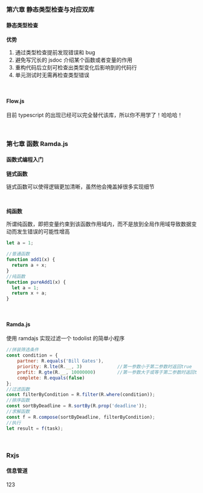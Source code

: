 ### 第六章 静态类型检查与对应双库

#### 静态类型检查

**优势**

1. 通过类型检查提前发现错误和 bug
2. 避免写冗长的 jsdoc 介绍某个函数或者变量的作用
3. 重构代码后立刻可检查出类型变化后影响到的代码行
4. 单元测试时无需再检查类型错误

<br>

#### Flow.js

目前 typescript 的出现已经可以完全替代该库，所以你不用学了！哈哈哈！

<br>

### 第七章 函数 Ramda.js

#### 函数式编程入门

**链式函数**

链式函数可以使得逻辑更加清晰，虽然他会掩盖掉很多实现细节

<br>

**纯函数**

所谓纯函数，即把变量约束到该函数作用域内，而不是放到全局作用域导致数据变动而发生错误的可能性增高

```js
let a = 1;

//普通函数
function add1(x) {
  return a + x;
}
//纯函数
function pureAdd1(x) {
  let a = 1;
  return x + a;
}
```

<br>

#### Ramda.js

使用 ramdajs 实现过滤一个 todolist 的简单小程序

```js
//拼装筛选条件
const condition = {
    partner: R.equals('Bill Gates'),
    priority: R.lte(R.__, 3)             //第一参数小于第二参数时返回true
    profit: R.gte(R.__, 10000000)        //第一参数大于或等于第二参数时返回true
    complete: R.equals(false)
};
//过滤函数
const filterByCondition = R.filter(R.where(condition));
//排序函数
const sortByDeadline = R.sortBy(R.prop('deadline'));
//求解函数
const f = R.compose(sortByDeadline, filterByCondition);
//执行
let result = f(task);
```

<br>

### Rxjs

#### 信息管道

123
